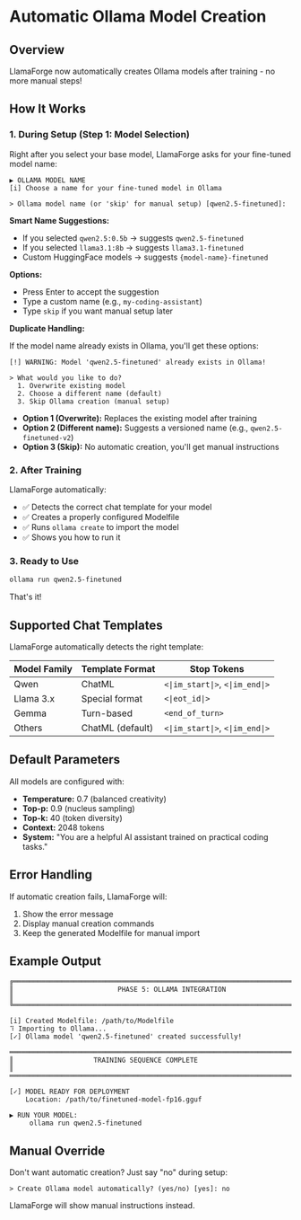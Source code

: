 # Automatic Ollama Model Creation

## Overview
LlamaForge now automatically creates Ollama models after training - no more manual steps!

## How It Works

### 1. During Setup (Step 1: Model Selection)

Right after you select your base model, LlamaForge asks for your fine-tuned model name:

```
▶ OLLAMA MODEL NAME
[i] Choose a name for your fine-tuned model in Ollama

> Ollama model name (or 'skip' for manual setup) [qwen2.5-finetuned]:
```

**Smart Name Suggestions:**
- If you selected `qwen2.5:0.5b` → suggests `qwen2.5-finetuned`
- If you selected `llama3.1:8b` → suggests `llama3.1-finetuned`
- Custom HuggingFace models → suggests `{model-name}-finetuned`

**Options:**
- Press Enter to accept the suggestion
- Type a custom name (e.g., `my-coding-assistant`)
- Type `skip` if you want manual setup later

**Duplicate Handling:**

If the model name already exists in Ollama, you'll get these options:

```
[!] WARNING: Model 'qwen2.5-finetuned' already exists in Ollama!

> What would you like to do?
  1. Overwrite existing model
  2. Choose a different name (default)
  3. Skip Ollama creation (manual setup)
```

- **Option 1 (Overwrite):** Replaces the existing model after training
- **Option 2 (Different name):** Suggests a versioned name (e.g., `qwen2.5-finetuned-v2`)
- **Option 3 (Skip):** No automatic creation, you'll get manual instructions

### 2. After Training

LlamaForge automatically:
- ✅ Detects the correct chat template for your model
- ✅ Creates a properly configured Modelfile
- ✅ Runs `ollama create` to import the model
- ✅ Shows you how to run it

### 3. Ready to Use

```bash
ollama run qwen2.5-finetuned
```

That's it!

## Supported Chat Templates

LlamaForge automatically detects the right template:

| Model Family | Template Format | Stop Tokens |
|--------------|----------------|-------------|
| Qwen         | ChatML         | `<\|im_start\|>`, `<\|im_end\|>` |
| Llama 3.x    | Special format | `<\|eot_id\|>` |
| Gemma        | Turn-based     | `<end_of_turn>` |
| Others       | ChatML (default) | `<\|im_start\|>`, `<\|im_end\|>` |

## Default Parameters

All models are configured with:
- **Temperature:** 0.7 (balanced creativity)
- **Top-p:** 0.9 (nucleus sampling)
- **Top-k:** 40 (token diversity)
- **Context:** 2048 tokens
- **System:** "You are a helpful AI assistant trained on practical coding tasks."

## Error Handling

If automatic creation fails, LlamaForge will:
1. Show the error message
2. Display manual creation commands
3. Keep the generated Modelfile for manual import

## Example Output

```
╔════════════════════════════════════════════════════════════════════════════╗
║                          PHASE 5: OLLAMA INTEGRATION                       ║
╚════════════════════════════════════════════════════════════════════════════╝

[i] Created Modelfile: /path/to/Modelfile
⠹ Importing to Ollama...
[✓] Ollama model 'qwen2.5-finetuned' created successfully!

═══════════════════════════════════════════════════════════════════════════
║                    TRAINING SEQUENCE COMPLETE                            ║
═══════════════════════════════════════════════════════════════════════════

[✓] MODEL READY FOR DEPLOYMENT
    Location: /path/to/finetuned-model-fp16.gguf

▶ RUN YOUR MODEL:
     ollama run qwen2.5-finetuned
```

## Manual Override

Don't want automatic creation? Just say "no" during setup:

```
> Create Ollama model automatically? (yes/no) [yes]: no
```

LlamaForge will show manual instructions instead.
